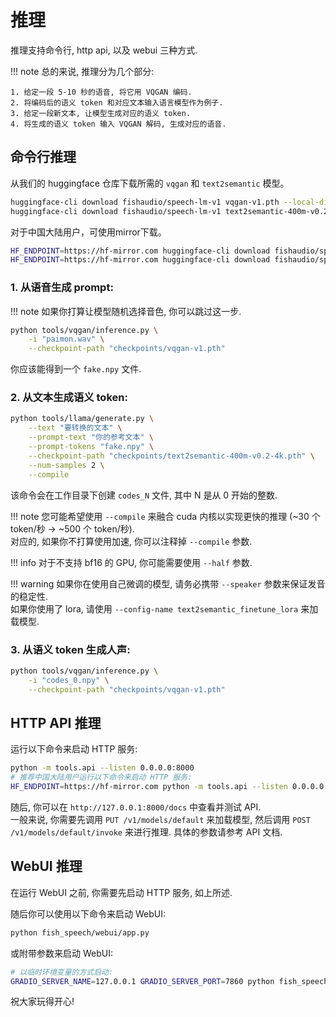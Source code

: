 # 推理

推理支持命令行, http api, 以及 webui 三种方式.  

!!! note
    总的来说, 推理分为几个部分:  

    1. 给定一段 5-10 秒的语音, 将它用 VQGAN 编码.  
    2. 将编码后的语义 token 和对应文本输入语言模型作为例子.  
    3. 给定一段新文本, 让模型生成对应的语义 token.  
    4. 将生成的语义 token 输入 VQGAN 解码, 生成对应的语音.  

## 命令行推理

从我们的 huggingface 仓库下载所需的 `vqgan` 和 `text2semantic` 模型。
    
```bash
huggingface-cli download fishaudio/speech-lm-v1 vqgan-v1.pth --local-dir checkpoints
huggingface-cli download fishaudio/speech-lm-v1 text2semantic-400m-v0.2-4k.pth --local-dir checkpoints
```
对于中国大陆用户，可使用mirror下载。
```bash
HF_ENDPOINT=https://hf-mirror.com huggingface-cli download fishaudio/speech-lm-v1 vqgan-v1.pth --local-dir checkpoints
HF_ENDPOINT=https://hf-mirror.com huggingface-cli download fishaudio/speech-lm-v1 text2semantic-400m-v0.2-4k.pth --local-dir checkpoints
```

### 1. 从语音生成 prompt: 

!!! note
    如果你打算让模型随机选择音色, 你可以跳过这一步.

```bash
python tools/vqgan/inference.py \
    -i "paimon.wav" \
    --checkpoint-path "checkpoints/vqgan-v1.pth"
```
你应该能得到一个 `fake.npy` 文件.

### 2. 从文本生成语义 token: 
```bash
python tools/llama/generate.py \
    --text "要转换的文本" \
    --prompt-text "你的参考文本" \
    --prompt-tokens "fake.npy" \
    --checkpoint-path "checkpoints/text2semantic-400m-v0.2-4k.pth" \
    --num-samples 2 \
    --compile
```

该命令会在工作目录下创建 `codes_N` 文件, 其中 N 是从 0 开始的整数.

!!! note
    您可能希望使用 `--compile` 来融合 cuda 内核以实现更快的推理 (~30 个 token/秒 -> ~500 个 token/秒).  
    对应的, 如果你不打算使用加速, 你可以注释掉 `--compile` 参数.

!!! info
    对于不支持 bf16 的 GPU, 你可能需要使用 `--half` 参数.

!!! warning
    如果你在使用自己微调的模型, 请务必携带 `--speaker` 参数来保证发音的稳定性.  
    如果你使用了 lora, 请使用 `--config-name text2semantic_finetune_lora` 来加载模型.

### 3. 从语义 token 生成人声: 
```bash
python tools/vqgan/inference.py \
    -i "codes_0.npy" \
    --checkpoint-path "checkpoints/vqgan-v1.pth"
```

## HTTP API 推理

运行以下命令来启动 HTTP 服务:

```bash
python -m tools.api --listen 0.0.0.0:8000
# 推荐中国大陆用户运行以下命令来启动 HTTP 服务:
HF_ENDPOINT=https://hf-mirror.com python -m tools.api --listen 0.0.0.0:8000
```

随后, 你可以在 `http://127.0.0.1:8000/docs` 中查看并测试 API.  
一般来说, 你需要先调用 `PUT /v1/models/default` 来加载模型, 然后调用 `POST /v1/models/default/invoke` 来进行推理.
具体的参数请参考 API 文档.

## WebUI 推理

在运行 WebUI 之前, 你需要先启动 HTTP 服务, 如上所述.

随后你可以使用以下命令来启动 WebUI:

```bash
python fish_speech/webui/app.py
```

或附带参数来启动 WebUI:

```bash
# 以临时环境变量的方式启动:
GRADIO_SERVER_NAME=127.0.0.1 GRADIO_SERVER_PORT=7860 python fish_speech/webui/app.py
```

祝大家玩得开心!
